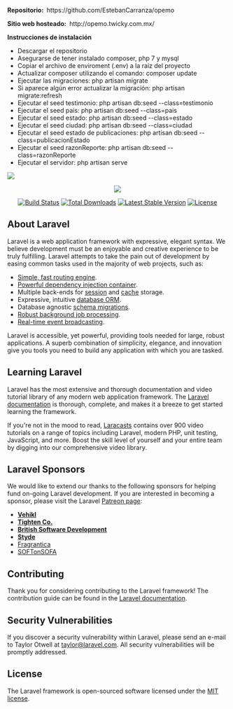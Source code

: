 <p align="left">
  <strong>Repositorio:&nbsp</strong>
  <label>https://github.com/EstebanCarranza/opemo</label>
</p>
<p align="left">
  <strong>Sitio web hosteado:&nbsp</strong>
  <label>http://opemo.twicky.com.mx/</label>
</p>
<p align="left">
  <strong>Instrucciones de instalación</strong>
  <ul>
    <li>Descargar el repositorio</li>
    <li>Asegurarse de tener instalado composer, php 7 y mysql</li>
    <li>Copiar el archivo de enviroment (.env) a la raíz del proyecto</li>
    <li>Actualizar composer utilizando el comando: composer update</li>
    <li>Ejecutar las migraciones: php artisan migrate</li>
    <li>Si aparece algún error actualizar la migración: php artisan migrate:refresh</li>
    <li>Ejecutar el seed testimonio: php artisan db:seed --class=testimonio</li>
    <li>Ejecutar el seed pais: php artisan db:seed --class=pais</li>
    <li>Ejecutar el seed estado: php artisan db:seed --class=estado</li>
    <li>Ejecutar el seed ciudad: php artisan db:seed --class=ciudad</li>
    <li>Ejecutar el seed estado de publicaciones: php artisan db:seed --class=publicacionEstado</li>
    <li>Ejecutar el seed razonReporte: php artisan db:seed --class=razonReporte</li>
    <li>Ejecutar el servidor: php artisan serve </li>
   </ul>
</p>
<a href="http://opemo.twicky.com.mx"><img src="http://opemo.twicky.com.mx/img/catbox.jpg"></a>

<p align="center"><img src="https://laravel.com/assets/img/components/logo-laravel.svg"></p>

<p align="center">
<a href="https://travis-ci.org/laravel/framework"><img src="https://travis-ci.org/laravel/framework.svg" alt="Build Status"></a>
<a href="https://packagist.org/packages/laravel/framework"><img src="https://poser.pugx.org/laravel/framework/d/total.svg" alt="Total Downloads"></a>
<a href="https://packagist.org/packages/laravel/framework"><img src="https://poser.pugx.org/laravel/framework/v/stable.svg" alt="Latest Stable Version"></a>
<a href="https://packagist.org/packages/laravel/framework"><img src="https://poser.pugx.org/laravel/framework/license.svg" alt="License"></a>
</p>

## About Laravel

Laravel is a web application framework with expressive, elegant syntax. We believe development must be an enjoyable and creative experience to be truly fulfilling. Laravel attempts to take the pain out of development by easing common tasks used in the majority of web projects, such as:

- [Simple, fast routing engine](https://laravel.com/docs/routing).
- [Powerful dependency injection container](https://laravel.com/docs/container).
- Multiple back-ends for [session](https://laravel.com/docs/session) and [cache](https://laravel.com/docs/cache) storage.
- Expressive, intuitive [database ORM](https://laravel.com/docs/eloquent).
- Database agnostic [schema migrations](https://laravel.com/docs/migrations).
- [Robust background job processing](https://laravel.com/docs/queues).
- [Real-time event broadcasting](https://laravel.com/docs/broadcasting).

Laravel is accessible, yet powerful, providing tools needed for large, robust applications. A superb combination of simplicity, elegance, and innovation give you tools you need to build any application with which you are tasked.

## Learning Laravel

Laravel has the most extensive and thorough documentation and video tutorial library of any modern web application framework. The [Laravel documentation](https://laravel.com/docs) is thorough, complete, and makes it a breeze to get started learning the framework.

If you're not in the mood to read, [Laracasts](https://laracasts.com) contains over 900 video tutorials on a range of topics including Laravel, modern PHP, unit testing, JavaScript, and more. Boost the skill level of yourself and your entire team by digging into our comprehensive video library.

## Laravel Sponsors

We would like to extend our thanks to the following sponsors for helping fund on-going Laravel development. If you are interested in becoming a sponsor, please visit the Laravel [Patreon page](http://patreon.com/taylorotwell):

- **[Vehikl](http://vehikl.com)**
- **[Tighten Co.](https://tighten.co)**
- **[British Software Development](https://www.britishsoftware.co)**
- **[Styde](https://styde.net)**
- [Fragrantica](https://www.fragrantica.com)
- [SOFTonSOFA](https://softonsofa.com/)

## Contributing

Thank you for considering contributing to the Laravel framework! The contribution guide can be found in the [Laravel documentation](http://laravel.com/docs/contributions).

## Security Vulnerabilities

If you discover a security vulnerability within Laravel, please send an e-mail to Taylor Otwell at taylor@laravel.com. All security vulnerabilities will be promptly addressed.

## License

The Laravel framework is open-sourced software licensed under the [MIT license](http://opensource.org/licenses/MIT).
